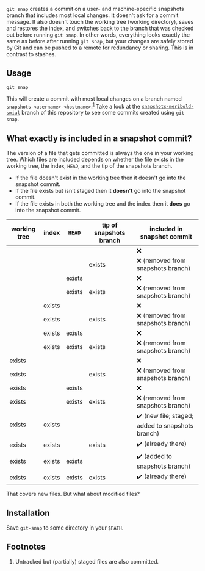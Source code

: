 `git snap` creates a commit on a user- and machine-specific snapshots branch that includes
most local changes.  It doesn't ask for a commit message.  It also doesn't touch the
working tree (working directory), saves and restores the index, and switches back to the
branch that was checked out before running `git snap`.  In other words, everything looks
exactly the same as before after running `git snap`, but your changes are safely stored by
Git and can be pushed to a remote for redundancy or sharing.  This is in contrast to
stashes.

## Usage

    git snap

This will create a commit with most local changes on a branch named
`snapshots-<username>-<hostname>`.<sup>[1](#user-content-footnote-1)</sup>  Take a look at
the [`snapshots-meribold-smial`][3] branch of this repository to see some commits created
using `git snap`.

## What exactly is included in a snapshot commit?

The version of a file that gets committed is always the one in your working tree.  Which
files are included depends on whether the file exists in the working tree, the index,
`HEAD`, and the tip of the snapshots branch.

*   If the file doesn't exist in the working tree then it doesn't go into the snapshot
    commit.
*   If the file exists but isn't staged then it **doesn't** go into the snapshot commit.
*   If the file exists in both the working tree and the index then it **does** go into the
    snapshot commit.

| working tree | index  | `HEAD` | tip of snapshots branch | included in snapshot commit                                      |
|--------------|--------|--------|-------------------------|------------------------------------------------------------------|
|              |        |        |                         | :x:                                                              |
|              |        |        | exists                  | :x: (removed from snapshots branch)                              |
|              |        | exists |                         | :x:                                                              |
|              |        | exists | exists                  | :x: (removed from snapshots branch)                              |
|              | exists |        |                         | :x:                                                              |
|              | exists |        | exists                  | :x: (removed from snapshots branch)                              |
|              | exists | exists |                         | :x:                                                              |
|              | exists | exists | exists                  | :x: (removed from snapshots branch)                              |
| exists       |        |        |                         | :x:                                                              |
| exists       |        |        | exists                  | :x: (removed from snapshots branch)                              |
| exists       |        | exists |                         | :x:                                                              |
| exists       |        | exists | exists                  | :x: (removed from snapshots branch)                              |
| exists       | exists |        |                         | :heavy_check_mark: (new file; staged; added to snapshots branch) |
| exists       | exists |        | exists                  | :heavy_check_mark: (already there)                               |
| exists       | exists | exists |                         | :heavy_check_mark: (added to snapshots branch)                   |
| exists       | exists | exists | exists                  | :heavy_check_mark: (already there)                               |

That covers new files.  But what about modified files?

## Installation

Save `git-snap` to some directory in your `$PATH`.

## Footnotes

<ol>
<li id="footnote-1">
Untracked but (partially) staged files are also committed.
</li>
</ol>

[1]: https://stackoverflow.com/q/6070179
     "Switching branches without touching the working tree?"
[2]: https://git-scm.com/book/en/v2/Git-Tools-Reset-Demystified#_the_index
     "Git Tools - Reset Demystified - Pro Git"
[3]: https://github.com/meribold/git-snap/commits/snapshots-meribold-smial
